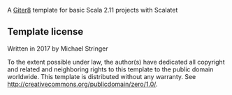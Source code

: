 A [Giter8][g8] template for basic Scala 2.11 projects with Scalatet

Template license
----------------
Written in 2017 by Michael Stringer

To the extent possible under law, the author(s) have dedicated all copyright and related
and neighboring rights to this template to the public domain worldwide.
This template is distributed without any warranty. See <http://creativecommons.org/publicdomain/zero/1.0/>.

[g8]: http://www.foundweekends.org/giter8/
